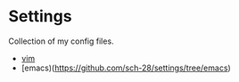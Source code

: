 # Settings
Collection of my config files.
- [vim](https://github.com/sch-28/settings/tree/vim)
- [emacs)(https://github.com/sch-28/settings/tree/emacs)
